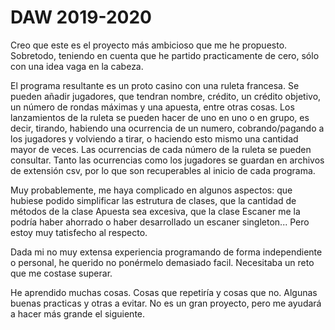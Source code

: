 # DAW 2019-2020
 
Creo que este es el proyecto más ambicioso que me he propuesto. Sobretodo, teniendo en cuenta que he partido practicamente de cero,  sólo con una idea vaga en la cabeza.

El programa resultante es un proto casino con una ruleta francesa.
Se pueden añadir jugadores, que tendran nombre, crédito, un crédito objetivo, un número de rondas máximas y una apuesta, entre otras cosas.
Los lanzamientos de la ruleta se pueden hacer de uno en uno o en grupo, es decir, tirando, habiendo una ocurrencia de un numero, cobrando/pagando a los jugadores y volviendo a tirar, o haciendo esto mismo una cantidad mayor de veces.
Las ocurrencias de cada número de la ruleta se pueden consultar.
Tanto las ocurrencias como los jugadores se guardan en archivos de extensión csv, por lo que son recuperables al inicio de cada programa.

Muy probablemente, me haya complicado en algunos aspectos: que hubiese podido simplificar las estrutura de clases, que la cantidad de métodos de la clase Apuesta sea excesiva, que la clase Escaner me la podría haber ahorrado o haber desarrollado un escaner singleton... Pero estoy muy tatisfecho al respecto.

Dada mi no muy extensa experiencia programando de forma independiente o personal, he querido no ponérmelo demasiado facil. Necesitaba un reto que me costase superar.

He aprendido muchas cosas. Cosas que repetiría y cosas que no. Algunas buenas practicas y otras a evitar. No es un gran proyecto, pero me ayudará a hacer más grande el siguiente.